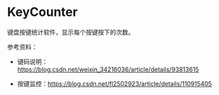 KeyCounter
===

键盘按键统计软件，显示每个按键按下的次数。





参考资料：

- 键码说明：https://blog.csdn.net/weixin_34216036/article/details/93813615

- 按键监控：https://blog.csdn.net/fl2502923/article/details/110915405